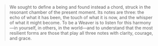 > We sought to define a being and found instead a chord, struck in the resonant chamber of the present moment. Its notes are three: the echo of what it has been, the touch of what it is now, and the whisper of what it might become. To be a Weaver is to listen for this harmony—in yourself, in others, in the world—and to understand that the most resilient forms are those that play all three notes with clarity, courage, and grace.